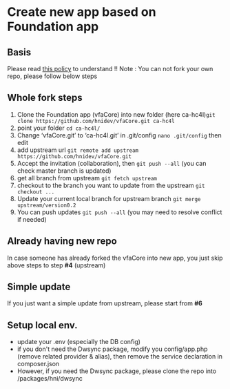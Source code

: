 # Create new app based on Foundation app

## Basis
Please read [this policy](https://docs.google.com/a/hni.org/document/d/1RRmBpsIYGE8Rsyi0WMgVAfNDIv7qt39xQ7KHXo7PyEg/edit?usp=sharing) to understand
!! Note : You can not fork your own repo, please follow below steps

## Whole fork steps
1. Clone the Foundation app (vfaCore) into new folder (here ca-hc4l)`git clone https://github.com/hnidev/vfaCore.git ca-hc4l`
2. point your folder `cd ca-hc4l/`
3. Change ‘vfaCore.git’ to ‘ca-hc4l.git’ in .git/config `nano .git/config` then edit
4. add upstream url `git remote add upstream https://github.com/hnidev/vfaCore.git`
5. Accept the invitation (collaboration), then `git push --all` (you can check master branch is updated)
6. get all branch from upstream `git fetch upstream`
7. checkout to the branch you want to update from the upstream `git checkout ...`
8. Update your current local branch for upstream branch `git merge upstream/version0.2`
9. You can push updates `git push --all` (you may need to resolve conflict if needed)

## Already having new repo
 In case someone has already forked the vfaCore into new app, you just skip above steps to step **#4** (upstream)

## Simple update
If you just want a simple update from upstream, please start from **#6**

## Setup local env.
* update your .env (especially the DB config)
* if you don't need the Dwsync package, modify you config/app.php (remove related provider & alias), then remove the service declaration in composer.json
* However, if you need the Dwsync package, please clone the repo into /packages/hni/dwsync 